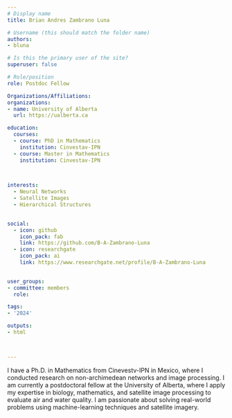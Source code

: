 ```yaml
---
# Display name
title: Brian Andres Zambrano Luna

# Username (this should match the folder name)
authors:
- bluna

# Is this the primary user of the site?
superuser: false

# Role/position
role: Postdoc Fellow

Organizations/Affiliations:
organizations:
- name: University of Alberta
  url: https://ualberta.ca

education:
  courses:
  - course: PhD in Mathematics
    institution: Cinvestav-IPN
  - course: Master in Mathematics
    institution: Cinvestav-IPN
  


interests:
  - Neural Networks
  - Satellite Images
  - Hierarchical Structures
  

social:
  - icon: github
    icon_pack: fab
    link: https://github.com/B-A-Zambrano-Luna
  - icon: researchgate
    icon_pack: ai
    link: https://www.researchgate.net/profile/B-A-Zambrano-Luna
   

user_groups:
- committee: members
  role: 

tags:
- '2024'

outputs:
- html



---
```


I have a Ph.D. in Mathematics from Cinevestv-IPN in Mexico, where I conducted research on non-archimedean networks and image processing. I am currently a postdoctoral fellow at the University of Alberta, where I apply my expertise in biology, mathematics, and satellite image processing to evaluate air and water quality. I am passionate about solving real-world problems using machine-learning techniques and satellite imagery.